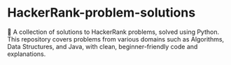 # HackerRank-problem-solutions
🚀 A collection of solutions to HackerRank problems, solved using Python. This repository covers problems from various domains such as Algorithms, Data Structures, and Java, with clean, beginner-friendly code and explanations.
